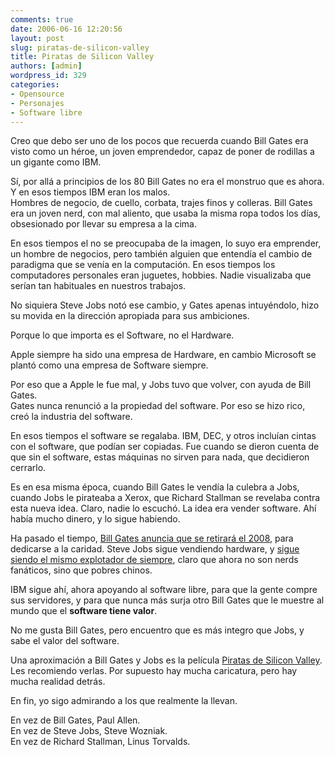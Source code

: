 ```yaml
---
comments: true
date: 2006-06-16 12:20:56
layout: post
slug: piratas-de-silicon-valley
title: Piratas de Silicon Valley
authors: [admin]
wordpress_id: 329
categories:
- Opensource
- Personajes
- Software libre
---
```


Creo que debo ser uno de los pocos que recuerda cuando Bill Gates era visto como un héroe, un joven emprendedor, capaz de poner de rodillas a un gigante como IBM.

Sí, por allá a principios de los 80 Bill Gates no era el monstruo que es ahora. Y en esos tiempos IBM eran los malos.  
Hombres de negocio, de cuello, corbata, trajes finos y colleras. Bill Gates era un joven nerd, con mal aliento, que usaba la misma ropa todos los días, obsesionado por llevar su empresa a la cima.

En esos tiempos el no se preocupaba de la imagen, lo suyo era emprender, un hombre de negocios, pero también alguien que entendía el cambio de paradigma que se venía en la computación. En esos tiempos los computadores personales eran juguetes, hobbies. Nadie visualizaba que serían tan habituales en nuestros trabajos.

No siquiera Steve Jobs notó ese cambio, y Gates apenas intuyéndolo, hizo su movida en la dirección apropiada para sus ambiciones.

Porque lo que importa es el Software, no el Hardware.

Apple siempre ha sido una empresa de Hardware, en cambio Microsoft se plantó como una empresa de Software siempre.

Por eso que a Apple le fue mal, y Jobs tuvo que volver, con ayuda de Bill Gates.   
Gates nunca renunció a la propiedad del software. Por eso se hizo rico, creó la industria del software.

En esos tiempos el software se regalaba. IBM, DEC, y otros incluían cintas con el software, que podían ser copiadas. Fue cuando se dieron cuenta de que sin el software, estas máquinas no sirven para nada, que decidieron cerrarlo.

Es en esa misma época, cuando Bill Gates le vendía la culebra a Jobs, cuando Jobs le pirateaba a Xerox, que Richard Stallman se revelaba contra esta nueva idea. Claro, nadie lo escuchó. La idea era vender software. Ahí había mucho dinero, y lo sigue habiendo.

Ha pasado el tiempo, [Bill Gates anuncia que se retirará el 2008](http://www.fayerwayer.com/archivo/2006/06/bill_gates_deja_microsoft_1.php), para dedicarse a la caridad. Steve Jobs sigue vendiendo hardware, y [sigue siendo el mismo explotador de siempre](http://www.fayerwayer.com/archivo/2006/06/ipod_city_trabajadores_ganan_us50_a.php), claro que ahora no son nerds fanáticos, sino que pobres chinos.

IBM sigue ahí, ahora apoyando al software libre, para que la gente compre sus servidores, y para que nunca más surja otro Bill Gates que le muestre al mundo que el **software tiene valor**.

No me gusta Bill Gates, pero encuentro que es más integro que Jobs, y sabe el valor del software.

Una aproximación a Bill Gates y Jobs es la película [Piratas de Silicon Valley](http://www.imdb.com/title/tt0168122/). Les recomiendo verlas. Por supuesto hay mucha caricatura, pero hay mucha realidad detrás.

En fin, yo sigo admirando a los que realmente la llevan.

En vez de Bill Gates, Paul Allen.  
En vez de Steve Jobs, Steve Wozniak.  
En vez de Richard Stallman, Linus Torvalds.



